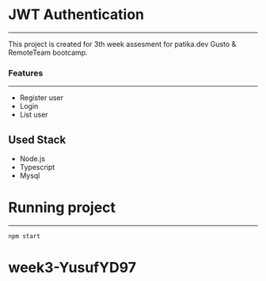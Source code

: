 # JWT Authentication
---

This project is created for 3th week assesment for patika.dev Gusto & RemoteTeam bootcamp.

### Features
---
- Register user
- Login
- List user 

## Used Stack

- Node.js
- Typescript
- Mysql

# Running project
---

```
npm start
```
# week3-YusufYD97

